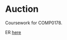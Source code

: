 # Auction

Coursework for COMP0178.

ER [here](https://lucid.app/lucidchart/96c417ed-b5b1-4c63-afca-5dd45347b296/edit?viewport_loc=-333%2C-142%2C2407%2C1244%2C0_0&invitationId=inv_4439d8af-024e-4504-ad39-ead0b4c41945)
